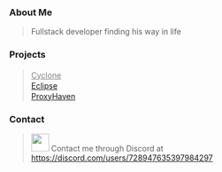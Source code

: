 ### About Me
> Fullstack developer finding his way in life <br>

### Projects

> <a style="color: grey;" href="https://sussyamongus.net/">Cyclone</a> <img src="https://sussyamongus.net/images/cyclone2.png" width="16px" height="16px"> <br>
> <a href="https://Eclipse.jimmynuetron.repl.co/">Eclipse</a> <img src="https://Eclipse.jimmynuetron.repl.co/logo.png" width="16px" height="16px"> <br>
> <a href="https://ProxyHaven.jimmynuetron.repl.co/">ProxyHaven</a> <img src="https://ProxyHaven.jimmynuetron.repl.co/images/logo.png" width="16px" height="16px"> <br>

### Contact

> <img width="32px" height="32px" src="https://th.bing.com/th/id/OIP.GbVZegtyQj0nhTkQROgIdgHaHa?pid=ImgDet&rs=1"> Contact me through Discord at https://discord.com/users/728947635397984297
